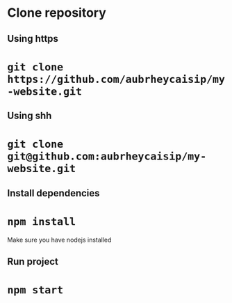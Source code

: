 # Clone repository

## Using https

# `git clone https://github.com/aubrheycaisip/my-website.git`

## Using shh

# `git clone git@github.com:aubrheycaisip/my-website.git`

## Install dependencies

# `npm install`

Make sure you have nodejs installed

## Run project

# `npm start`

